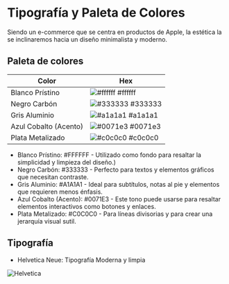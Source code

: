 
# Tipografía y Paleta de Colores

Siendo un e-commerce que se centra en productos de Apple, la estética la se inclinaremos hacia un diseño minimalista y moderno.

## Paleta de colores

| Color             | Hex                                                                |
| ----------------- | ------------------------------------------------------------------ |
| Blanco Prístino | ![#ffffff](https://via.placeholder.com/10/ffffff?text=+) #ffffff  |
| Negro Carbón | ![#333333 ](https://via.placeholder.com/10/333333?text=+) #333333  |
| Gris Aluminio | ![#a1a1a1](https://via.placeholder.com/10/a1a1a1?text=+) #a1a1a1 |
| Azul Cobalto (Acento) | ![#0071e3](https://via.placeholder.com/10/0071e3?text=+) #0071e3 |
| Plata Metalizado | ![#c0c0c0](https://via.placeholder.com/10/c0c0c0?text=+) #c0c0c0 |



- Blanco Prístino: #FFFFFF - Utilizado como fondo para resaltar la simplicidad y limpieza del diseño.)
- Negro Carbón: #333333 - Perfecto para textos y elementos gráficos que necesitan contraste.
- Gris Aluminio: #A1A1A1 - Ideal para subtítulos, notas al pie y elementos que requieren menos énfasis.
- Azul Cobalto (Acento): #0071E3 - Este tono puede usarse para resaltar elementos interactivos como botones y enlaces.
- Plata Metalizado: #C0C0C0 - Para líneas divisorias y para crear una jerarquía visual sutil.


## Tipografía


- Helvetica Neue: Tipografía Moderna y limpia




![Helvetica](https://upload.wikimedia.org/wikipedia/commons/thumb/2/28/HelveticaSpecimenCH.svg/1200px-HelveticaSpecimenCH.svg.png)

